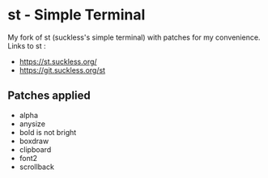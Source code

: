 # st - Simple Terminal
My fork of st (suckless's simple terminal) with patches for my convenience.\
Links to st :
+ https://st.suckless.org/
+ https://git.suckless.org/st

## Patches applied
+ alpha
+ anysize
+ bold is not bright
+ boxdraw
+ clipboard
+ font2
+ scrollback
